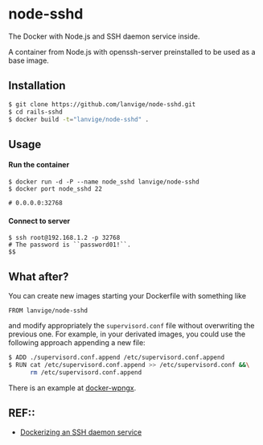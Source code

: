 # node-sshd

The Docker with Node.js and SSH daemon service inside.

A container from Node.js with openssh-server preinstalled to be used as a base image.


## Installation

``` bash
$ git clone https://github.com/lanvige/node-sshd.git
$ cd rails-sshd
$ docker build -t="lanvige/node-sshd" .
```


## Usage

#### Run the container

```
$ docker run -d -P --name node_sshd lanvige/node-sshd
$ docker port node_sshd 22

# 0.0.0.0:32768
```

#### Connect to server

```
$ ssh root@192.168.1.2 -p 32768
# The password is ``password01!``.
$$
```


## What after?

You can create new images starting your Dockerfile with something like

```
FROM lanvige/node-sshd
```

and modify appropriately the ```supervisord.conf``` file without overwriting the previous one. For example, in your derivated images, you 
could use the following approach appending a new file:

```bash
$ ADD ./supervisord.conf.append /etc/supervisord.conf.append
$ RUN cat /etc/supervisord.conf.append >> /etc/supervisord.conf &&\
      rm /etc/supervisord.conf.append
```

There is an example at [docker-wpngx](https://github.com/sullof/docker-wpngx).



REF::
---
- [Dockerizing an SSH daemon service](https://docs.docker.com/examples/running_ssh_service/)